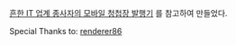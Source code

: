[흔한 IT 업계 종사자의 모바일 청첩장 발행기](https://brunch.co.kr/@cloud09/129)
를 참고하여 만들었다.

Special Thanks to: [renderer86](https://github.com/renderer86)
